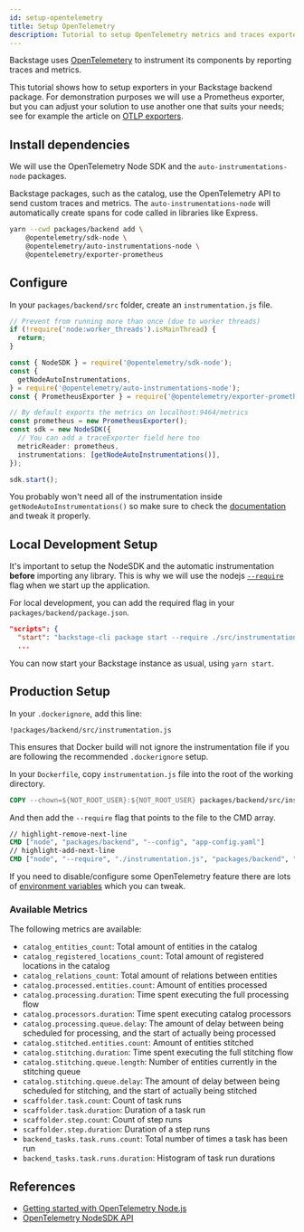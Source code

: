 ```yaml
---
id: setup-opentelemetry
title: Setup OpenTelemetry
description: Tutorial to setup OpenTelemetry metrics and traces exporters in Backstage
---
```


Backstage uses [OpenTelemetery](https://opentelemetry.io/) to instrument its components by reporting traces and metrics.

This tutorial shows how to setup exporters in your Backstage backend package. For demonstration purposes we will use a Prometheus exporter, but you can adjust your solution to use another one that suits your needs; see for example the article on [OTLP exporters](https://opentelemetry.io/docs/instrumentation/js/exporters/).

## Install dependencies

We will use the OpenTelemetry Node SDK and the `auto-instrumentations-node` packages.

Backstage packages, such as the catalog, use the OpenTelemetry API to send custom traces and metrics.
The `auto-instrumentations-node` will automatically create spans for code called in libraries like Express.

```bash
yarn --cwd packages/backend add \
    @opentelemetry/sdk-node \
    @opentelemetry/auto-instrumentations-node \
    @opentelemetry/exporter-prometheus
```

## Configure

In your `packages/backend/src` folder, create an `instrumentation.js` file.

```typescript title="in packages/backend/src/instrumentation.js"
// Prevent from running more than once (due to worker threads)
if (!require('node:worker_threads').isMainThread) {
  return;
}

const { NodeSDK } = require('@opentelemetry/sdk-node');
const {
  getNodeAutoInstrumentations,
} = require('@opentelemetry/auto-instrumentations-node');
const { PrometheusExporter } = require('@opentelemetry/exporter-prometheus');

// By default exports the metrics on localhost:9464/metrics
const prometheus = new PrometheusExporter();
const sdk = new NodeSDK({
  // You can add a traceExporter field here too
  metricReader: prometheus,
  instrumentations: [getNodeAutoInstrumentations()],
});

sdk.start();
```

You probably won't need all of the instrumentation inside `getNodeAutoInstrumentations()` so make sure to
check the [documentation](https://www.npmjs.com/package/@opentelemetry/auto-instrumentations-node) and tweak it properly.

## Local Development Setup

It's important to setup the NodeSDK and the automatic instrumentation **before**
importing any library. This is why we will use the nodejs
[`--require`](https://nodejs.org/api/cli.html#-r---require-module) flag when we
start up the application.

For local development, you can add the required flag in your `packages/backend/package.json`.

```json title="packages/backend/package.json"
"scripts": {
  "start": "backstage-cli package start --require ./src/instrumentation.js",
  ...
```

You can now start your Backstage instance as usual, using `yarn start`.

## Production Setup

In your `.dockerignore`, add this line:

```
!packages/backend/src/instrumentation.js
```

This ensures that Docker build will not ignore the instrumentation file if you are following the recommended `.dockerignore` setup.

In your `Dockerfile`, copy `instrumentation.js` file into the root of the working directory.

```Dockerfile
COPY --chown=${NOT_ROOT_USER}:${NOT_ROOT_USER} packages/backend/src/instrumentation.js ./
```

And then add the `--require` flag that points to the file to the CMD array.

```Dockerfile
// highlight-remove-next-line
CMD ["node", "packages/backend", "--config", "app-config.yaml"]
// highlight-add-next-line
CMD ["node", "--require", "./instrumentation.js", "packages/backend", "--config", "app-config.yaml"]
```

If you need to disable/configure some OpenTelemetry feature there are lots of [environment variables](https://opentelemetry.io/docs/specs/otel/configuration/sdk-environment-variables/) which you can tweak.

### Available Metrics

The following metrics are available:

- `catalog_entities_count`: Total amount of entities in the catalog
- `catalog_registered_locations_count`: Total amount of registered locations in the catalog
- `catalog_relations_count`: Total amount of relations between entities
- `catalog.processed.entities.count`: Amount of entities processed
- `catalog.processing.duration`: Time spent executing the full processing flow
- `catalog.processors.duration`: Time spent executing catalog processors
- `catalog.processing.queue.delay`: The amount of delay between being scheduled for processing, and the start of actually being processed
- `catalog.stitched.entities.count`: Amount of entities stitched
- `catalog.stitching.duration`: Time spent executing the full stitching flow
- `catalog.stitching.queue.length`: Number of entities currently in the stitching queue
- `catalog.stitching.queue.delay`: The amount of delay between being scheduled for stitching, and the start of actually being stitched
- `scaffolder.task.count`: Count of task runs
- `scaffolder.task.duration`: Duration of a task run
- `scaffolder.step.count`: Count of step runs
- `scaffolder.step.duration`: Duration of a step runs
- `backend_tasks.task.runs.count`: Total number of times a task has been run
- `backend_tasks.task.runs.duration`: Histogram of task run durations

## References

- [Getting started with OpenTelemetry Node.js](https://opentelemetry.io/docs/instrumentation/js/getting-started/nodejs/)
- [OpenTelemetry NodeSDK API](https://open-telemetry.github.io/opentelemetry-js/classes/_opentelemetry_sdk_node.NodeSDK.html)
